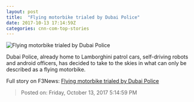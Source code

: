 ```yaml
---
layout: post
title:  "Flying motorbike trialed by Dubai Police"
date: 2017-10-13 17:14:59Z
categories: cnn-com-top-stories
---
```


![Flying motorbike trialed by Dubai Police](http://i2.cdn.cnn.com/cnnnext/dam/assets/171013121949-dubai-police-hoversurf-card-2-super-tease.jpg)

Dubai Police, already home to Lamborghini patrol cars, self-driving robots and android officers, has decided to take to the skies in what can only be described as a flying motorbike.


Full story on F3News: [Flying motorbike trialed by Dubai Police](http://www.f3nws.com/n/attzxG)

> Posted on: Friday, October 13, 2017 5:14:59 PM
